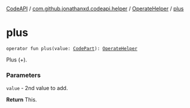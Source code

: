 [CodeAPI](../../index.md) / [com.github.jonathanxd.codeapi.helper](../index.md) / [OperateHelper](index.md) / [plus](.)

# plus

`operator fun plus(value: `[`CodePart`](../../com.github.jonathanxd.codeapi/-code-part/index.md)`): `[`OperateHelper`](index.md)

Plus (+).

### Parameters

`value` - 2nd value to add.

**Return**
This.

